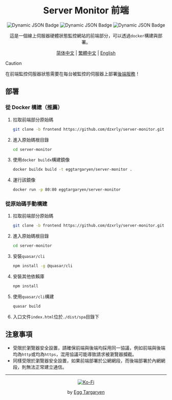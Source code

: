 <div align="center">

# Server Monitor 前端

</div>

<div align="center">

![Dynamic JSON Badge](https://img.shields.io/badge/dynamic/json?url=https%3A%2F%2Fraw.githubusercontent.com%2Fdzxrly%2Fserver-monitor%2Ffrontend%2Fpackage.json&query=%24.version&prefix=V&style=flat-square&label=Version) ![Dynamic JSON Badge](https://img.shields.io/badge/dynamic/json?url=https%3A%2F%2Fraw.githubusercontent.com%2Fdzxrly%2Fserver-monitor%2Ffrontend%2Fpackage.json&query=%24.dependencies.vue&style=flat-square&logo=vuedotjs&label=Vue&color=41a172) ![Dynamic JSON Badge](https://img.shields.io/badge/dynamic/json?url=https%3A%2F%2Fraw.githubusercontent.com%2Fdzxrly%2Fserver-monitor%2Ffrontend%2Fpackage.json&query=%24.dependencies.quasar&style=flat-square&logo=quasar&label=Quasar&color=2fb6fd)

</div>

<div align="center">

這是一個線上伺服器硬體狀態監控網站的前端部分，可以透過`docker`構建與部署。

</div>

<div align="center">

[简体中文](../../docs/zh-CN/README_zh-CN.md) | [繁體中文](../../docs/zh-TW/README_zh-TW.md) | [English](../../README.md)

</div>

> [!CAUTION]
>
> 在前端監控伺服器狀態需要在每台被監控的伺服器上部署[後端服務](https://github.com/dzxrly/server-monitor/blob/backend/README.md)！

## 部署

### 從 Docker 構建（推薦）

1. 拉取前端部分原始碼

   ```bash
   git clone -b frontend https://github.com/dzxrly/server-monitor.git
   ```

2. 進入原始碼根目錄

   ```bash
   cd server-monitor
   ```

3. 使用`docker buildx`構建鏡像

   ```bash
   docker buildx build -t eggtargaryen/server-monitor .
   ```

4. 運行該鏡像

   ```bash
   docker run -p 80:80 eggtargaryen/server-monitor
   ```

### 從原始碼手動構建

1. 拉取前端部分原始碼

   ```bash
   git clone -b frontend https://github.com/dzxrly/server-monitor.git
   ```

2. 進入原始碼根目錄

   ```bash
   cd server-monitor
   ```

3. 安裝`quasar/cli`

   ```bash
   npm install -g @quasar/cli
   ```

4. 安裝其他依賴庫

   ```bash
   npm install
   ```

5. 使用`quasar/cli`構建

   ```bash
   quasar build
   ```

6. 入口文件`index.html`位於`./dist/spa`目錄下

## 注意事項

- 受限於瀏覽器安全設置，請確保前端與後端均採用同一協議，例如前端與後端均為`http`或均為`https`，混用協議可能導致請求被瀏覽器攔截。
- 同樣受限於瀏覽器安全設置，如果前端部署於公網網段，而後端部署於內網網段，則無法正常建立通信。

---

<div align="center">

[![Ko-Fi](https://img.shields.io/badge/Ko--fi-F16061?style=for-the-badge&logo=ko-fi&logoColor=white)](https://ko-fi.com/eggtargaryen)

</div>

<div align="center">

by [Egg Targaryen](https://eggtargaryen.com)

</div>

